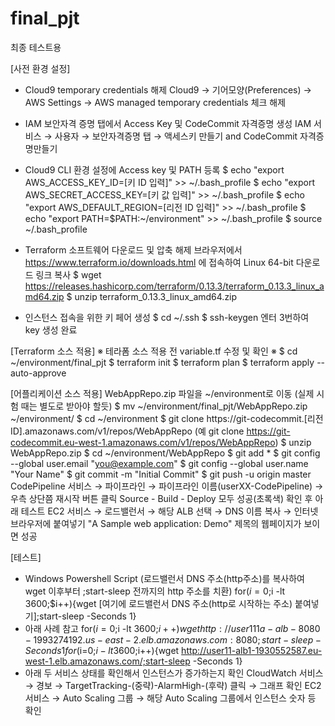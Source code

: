 # final_pjt
최종 테스트용

[사전 환경 설정]
- Cloud9 temporary credentials 해제
Cloud9 → 기어모양(Preferences) → AWS Settings → AWS managed temporary credentials 체크 해제

- IAM 보안자격 증명 탭에서 Access Key 및 CodeCommit 자격증명 생성
IAM 서비스 → 사용자 → 보안자격증명 탭 → 액세스키 만들기 and CodeCommit 자격증명만들기

- Cloud9 CLI 환경 설정에 Access key 및 PATH 등록
$ echo "export AWS_ACCESS_KEY_ID=[키 ID 입력]" >> ~/.bash_profile
$ echo "export AWS_SECRET_ACCESS_KEY=[키 값 입력]" >> ~/.bash_profile
$ echo "export AWS_DEFAULT_REGION=[리전 ID 입력]" >> ~/.bash_profile
$ echo "export PATH=$PATH:~/environment" >> ~/.bash_profile
$ source ~/.bash_profile

- Terraform 소프트웨어 다운로드 및 압축 해제
브라우저에서 https://www.terraform.io/downloads.html 에 접속하여 Linux 64-bit 다운로드 링크 복사 
$ wget https://releases.hashicorp.com/terraform/0.13.3/terraform_0.13.3_linux_amd64.zip
$ unzip terraform_0.13.3_linux_amd64.zip

- 인스턴스 접속을 위한 키 페어 생성
$ cd ~/.ssh
$ ssh-keygen
엔터 3번하여 key 생성 완료


[Terraform 소스 적용]
※  테라폼 소스 적용 전 variable.tf  수정 및 확인 ※ 
$ cd ~/environment/final_pjt
$ terraform init
$ terraform plan
$ terraform apply --auto-approve


[어플리케이션 소스 적용]
WebAppRepo.zip 파일을 ~/environment로 이동 (실제 시험 때는 별도로 받아야 할듯)
$ mv ~/environment/final_pjt/WebAppRepo.zip ~/environment/
$ cd ~/environment
$ git clone https://git-codecommit.[리전 ID].amazonaws.com/v1/repos/WebAppRepo
(예 git clone https://git-codecommit.eu-west-1.amazonaws.com/v1/repos/WebAppRepo)
$ unzip WebAppRepo.zip
$ cd ~/environment/WebAppRepo
$ git add *
$ git config --global user.email "you@example.com"
$ git config --global user.name "Your Name"
$ git commit -m "Initial Commit"
$ git push -u origin master
CodePipeline 서비스 → 파이프라인 → 파이프라인 이름(userXX-CodePipeline) → 우측 상단쯤 재시작 버튼 클릭
Source - Build - Deploy 모두 성공(초록색) 확인 후 아래 테스트
EC2 서비스 → 로드밸런서 → 해당 ALB 선택 → DNS 이름 복사 → 인터넷 브라우저에 붙여넣기
"A Sample web application: Demo" 제목의 웹페이지가 보이면 성공


[테스트]
- Windows Powershell Script (로드밸런서 DNS 주소(http주소)를 복사하여 wget 이후부터 ;start-sleep 전까지의 http 주소를 치환)
for($i=0;$i -lt 3600;$i++){wget [여기에 로드밸런서 DNS 주소(http로 시작하는 주소) 붙여넣기];start-sleep -Seconds 1}
- 아래 사례 참고
for($i=0;$i -lt 3600;$i++){wget http://user111a-alb-8080-1993274192.us-east-2.elb.amazonaws.com:8080;start-sleep -Seconds 1}
for($i=0;$i -lt 3600;$i++){wget http://user11-alb1-1930552587.eu-west-1.elb.amazonaws.com/;start-sleep -Seconds 1}
- 아래 두 서비스 상태를 확인해서 인스턴스가 증가하는지 확인
CloudWatch 서비스 → 경보 → TargetTracking-(중략)-AlarmHigh-(후략) 클릭 → 그래프 확인
EC2 서비스 → Auto Scaling 그룹 → 해당 Auto Scaling 그룹에서 인스턴스 숫자 등 확인